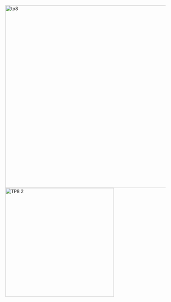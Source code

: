 <img width="572" alt="tp8" src="https://github.com/user-attachments/assets/dc40088c-cd3f-4a8d-bdfc-8a1623ebb261" />
<img width="341" alt="TP8 2" src="https://github.com/user-attachments/assets/4be37e1e-0227-4a49-8ad2-510e412e8d59" />
